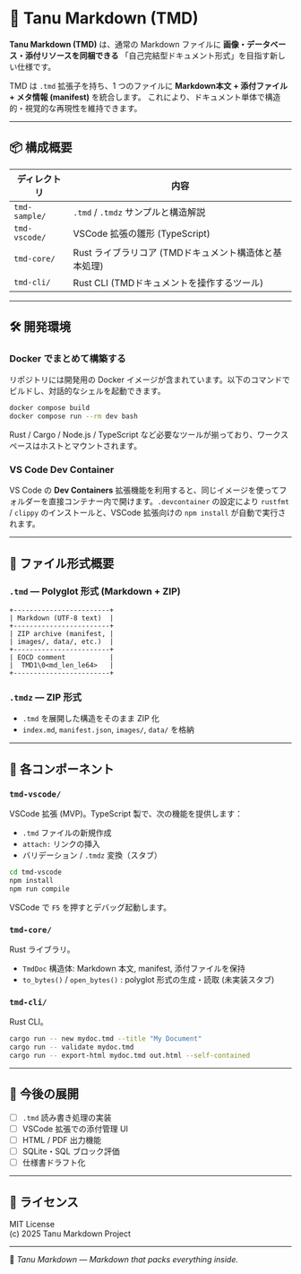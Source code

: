 # 🦝 Tanu Markdown (TMD)

**Tanu Markdown (TMD)** は、通常の Markdown ファイルに **画像・データベース・添付リソースを同梱できる**
「自己完結型ドキュメント形式」を目指す新しい仕様です。

TMD は `.tmd` 拡張子を持ち、1 つのファイルに **Markdown本文 + 添付ファイル + メタ情報 (manifest)** を統合します。
これにより、ドキュメント単体で構造的・視覚的な再現性を維持できます。

---

## 📦 構成概要

| ディレクトリ | 内容 |
|--------------|------|
| `tmd-sample/` | `.tmd` / `.tmdz` サンプルと構造解説 |
| `tmd-vscode/` | VSCode 拡張の雛形 (TypeScript) |
| `tmd-core/` | Rust ライブラリコア (TMDドキュメント構造体と基本処理) |
| `tmd-cli/` | Rust CLI (TMDドキュメントを操作するツール) |

---

## 🛠 開発環境

### Docker でまとめて構築する

リポジトリには開発用の Docker イメージが含まれています。以下のコマンドでビルドし、対話的なシェルを起動できます。

```bash
docker compose build
docker compose run --rm dev bash
```

Rust / Cargo / Node.js / TypeScript など必要なツールが揃っており、ワークスペースはホストとマウントされます。

### VS Code Dev Container

VS Code の **Dev Containers** 拡張機能を利用すると、同じイメージを使ってフォルダーを直接コンテナー内で開けます。`.devcontainer` の設定により `rustfmt` / `clippy` のインストールと、VSCode 拡張向けの `npm install` が自動で実行されます。

---

## 🧩 ファイル形式概要

### `.tmd` — Polyglot 形式 (Markdown + ZIP)

```
+------------------------+
| Markdown (UTF-8 text)  |
+------------------------+
| ZIP archive (manifest, |
| images/, data/, etc.)  |
+------------------------+
| EOCD comment           |
|  TMD1\0<md_len_le64>   |
+------------------------+
```

### `.tmdz` — ZIP 形式

- `.tmd` を展開した構造をそのまま ZIP 化
- `index.md`, `manifest.json`, `images/`, `data/` を格納

---

## 🧰 各コンポーネント

### `tmd-vscode/`
VSCode 拡張 (MVP)。TypeScript 製で、次の機能を提供します：
- `.tmd` ファイルの新規作成
- `attach:` リンクの挿入
- バリデーション / `.tmdz` 変換（スタブ）

```bash
cd tmd-vscode
npm install
npm run compile
```

VSCode で `F5` を押すとデバッグ起動します。

### `tmd-core/`
Rust ライブラリ。
- `TmdDoc` 構造体: Markdown 本文, manifest, 添付ファイルを保持
- `to_bytes()` / `open_bytes()` : polyglot 形式の生成・読取 (未実装スタブ)

### `tmd-cli/`
Rust CLI。
```bash
cargo run -- new mydoc.tmd --title "My Document"
cargo run -- validate mydoc.tmd
cargo run -- export-html mydoc.tmd out.html --self-contained
```

---

## 🧱 今後の展開

- [ ] `.tmd` 読み書き処理の実装
- [ ] VSCode 拡張での添付管理 UI
- [ ] HTML / PDF 出力機能
- [ ] SQLite・SQL ブロック評価
- [ ] 仕様書ドラフト化

---

## 📜 ライセンス

MIT License  
(c) 2025 Tanu Markdown Project

---

🧡 *Tanu Markdown — Markdown that packs everything inside.*

